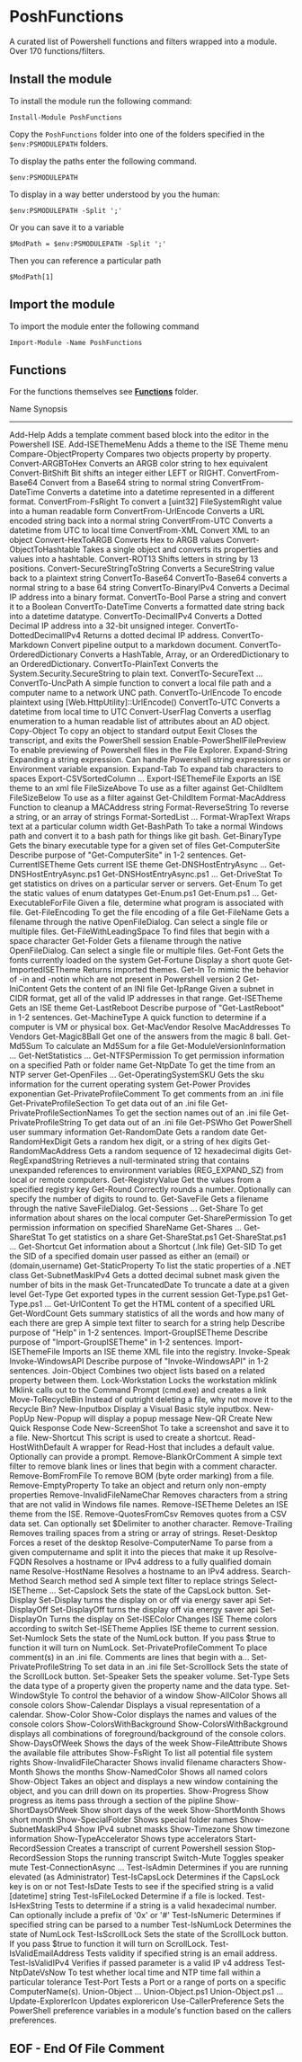 # PoshFunctions

A curated list of Powershell functions and filters wrapped into a module. Over 170 functions/filters.

## Install the module

To install the module run the following command:

    Install-Module PoshFunctions

Copy the `PoshFunctions` folder into one of the folders specified in the `$env:PSMODULEPATH` folders.

To display the paths enter the following command.

    $env:PSMODULEPATH

To display in a way better understood by you the human:

    $env:PSMODULEPATH -Split ';'

Or you can save it to a variable

    $ModPath = $env:PSMODULEPATH -Split ';'

Then you can reference a particular path

    $ModPath[1]


## Import the module

To import the module enter the following command

    Import-Module -Name PoshFunctions

## Functions

For the functions themselves see [**Functions**](Functions) folder.


Name                           Synopsis
----                           --------
Add-Help                       Adds a template comment based block into the editor in the Powershell ISE.
Add-ISEThemeMenu               Adds a theme to the ISE Theme menu
Compare-ObjectProperty         Compares two objects property by property.
Convert-ARGBToHex              Converts an ARGB color string to hex equivalent
Convert-BitShift               Bit shifts an integer either LEFT or RIGHT.
ConvertFrom-Base64             Convert from a Base64 string to normal string
ConvertFrom-DateTime           Converts a datetime into a datetime represented in a different format.
ConvertFrom-FsRight            To convert a [uint32] FileSystemRight value into a human readable form
ConvertFrom-UrlEncode          Converts a URL encoded string back into a normal string
ConvertFrom-UTC                Converts a datetime from UTC to local time
ConvertFrom-XML                Convert XML to an object
Convert-HexToARGB              Converts Hex to ARGB values
Convert-ObjectToHashtable      Takes a single object and converts its properties and values into a hashtable.
Convert-ROT13                  Shifts letters in string by 13 positions.
Convert-SecureStringToString   Converts a SecureString value back to a plaintext string
ConvertTo-Base64               ConvertTo-Base64 converts a normal string to a base 64 string
ConvertTo-BinaryIPv4           Converts a Decimal IP address into a binary format.
ConvertTo-Bool                 Parse a string and convert it to a Boolean
ConvertTo-DateTime             Converts a formatted date string back into a datetime datatype.
ConvertTo-DecimalIPv4          Converts a Dotted Decimal IP address into a 32-bit unsigned integer.
ConvertTo-DottedDecimalIPv4    Returns a dotted decimal IP address.
ConvertTo-Markdown             Convert pipeline output to a markdown document.
ConvertTo-OrderedDictionary    Converts a HashTable, Array, or an OrderedDictionary to an OrderedDictionary.
ConvertTo-PlainText            Converts the System.Security.SecureString to plain text.
ConvertTo-SecureText           ...
ConvertTo-UncPath              A simple function to convert a local file path and a computer name to a network UNC path.
ConvertTo-UrlEncode            To encode plaintext using [Web.HttpUtility]::UrlEncode()
ConvertTo-UTC                  Converts a datetime from local time to UTC
Convert-UserFlag               Converts a userflag enumeration to a human readable list of attributes about an AD object.
Copy-Object                    To copy an object to standard output
Eexit                          Closes the transcript, and exits the PowerShell session
Enable-PowerShellFilePreview   To enable previewing of Powershell files in the File Explorer.
Expand-String                  Expanding a string expression. Can handle Powershell string expressions or Environment variable expansion.
Expand-Tab                     To expand tab characters to spaces
Export-CSVSortedColumn         ...
Export-ISEThemeFile            Exports an ISE theme to an xml file
FileSizeAbove                  To use as a filter against Get-ChildItem
FileSizeBelow                  To use as a filter against Get-ChildItem
Format-MacAddress              Function to cleanup a MACAddress string
Format-ReverseString           To reverse a string, or an array of strings
Format-SortedList              ...
Format-WrapText                Wraps text at a particular column width
Get-BashPath                   To take a normal Windows path and convert it to a bash path for things like git bash.
Get-BinaryType                 Gets the binary executable type for a given set of files
Get-ComputerSite               Describe purpose of "Get-ComputerSite" in 1-2 sentences.
Get-CurrentISETheme            Gets current ISE theme
Get-DNSHostEntryAsync          ...
Get-DNSHostEntryAsync.ps1      Get-DNSHostEntryAsync.ps1 ...
Get-DriveStat                  To get statistics on drives on a particular server or servers.
Get-Enum                       To get the static values of enum datatypes
Get-Enum.ps1                   Get-Enum.ps1 ...
Get-ExecutableForFile          Given a file, determine what program is associated with file.
Get-FileEncoding               To get the file encoding of a file
Get-FileName                   Gets a filename through the native OpenFileDialog. Can select a single file or multiple files.
Get-FileWithLeadingSpace       To find files that begin with a space character
Get-Folder                     Gets a filename through the native OpenFileDialog. Can select a single file or multiple files.
Get-Font                       Gets the fonts currently loaded on the system
Get-Fortune                    Display a short quote
Get-ImportedISETheme           Returns imported themes.
Get-In                         To mimic the behavior of -in and -notin which are not present in Powershell version 2
Get-IniContent                 Gets the content of an INI file
Get-IpRange                    Given a subnet in CIDR format, get all of the valid IP addresses in that range.
Get-ISETheme                   Gets an ISE theme
Get-LastReboot                 Describe purpose of "Get-LastReboot" in 1-2 sentences.
Get-MachineType                A quick function to determine if a computer is VM or physical box.
Get-MacVendor                  Resolve MacAddresses To Vendors
Get-Magic8Ball                 Get one of the answers from the magic 8 ball.
Get-Md5Sum                     To calculate an Md5Sum for a file
Get-ModuleVersionInformation   ...
Get-NetStatistics              ...
Get-NTFSPermission             To get permission information on a specified Path or folder name
Get-NtpDate                    To get the time from an NTP server
Get-OpenFiles                  ...
Get-OperatingSystemSKU         Gets the sku information for the current operating system
Get-Power                      Provides exponentian
Get-PrivateProfileComment      To get comments from an .ini file
Get-PrivateProfileSection      To get data out of an .ini file
Get-PrivateProfileSectionNames To get the section names out of an .ini file
Get-PrivateProfileString       To get data out of an .ini file
Get-PSWho                      Get PowerShell user summary information
Get-RandomDate                 Gets a random date
Get-RandomHexDigit             Gets a random hex digit, or a string of hex digits
Get-RandomMacAddress           Gets a random sequence of 12 hexadecimal digits
Get-RegExpandString            Retrieves a null-terminated string that contains unexpanded references to environment variables (REG_EXPAND_SZ) from local or remote computers.
Get-RegistryValue              Get the values from a specified registry key
Get-Round                      Correctly rounds a number. Optionally can specify the number of digits to round to.
Get-SaveFile                   Gets a filename through the native SaveFileDialog.
Get-Sessions                   ...
Get-Share                      To get information about shares on the local computer
Get-SharePermission            To get permission information on specified ShareName
Get-Shares                     ...
Get-ShareStat                  To get statistics on a share
Get-ShareStat.ps1              Get-ShareStat.ps1 ...
Get-Shortcut                   Get information about a Shortcut (.lnk file)
Get-SID                        To get the SID of a specified domain user passed as either an (email) or (domain,username)
Get-StaticProperty             To list the static properties of a .NET class
Get-SubnetMaskIPv4             Gets a dotted decimal subnet mask given the number of bits in the mask
Get-TruncatedDate              To truncate a date at a given level
Get-Type                       Get exported types in the current session
Get-Type.ps1                   Get-Type.ps1 ...
Get-UrlContent                 To get the HTML content of a specified URL
Get-WordCount                  Gets summary statistics of all the words and how many of each there are
grep                           A simple text filter to search for a string
help                           Describe purpose of "Help" in 1-2 sentences.
Import-GroupISETheme           Describe purpose of "Import-GroupISETheme" in 1-2 sentences.
Import-ISEThemeFile            Imports an ISE theme XML file into the registry.
Invoke-Speak
Invoke-WindowsAPI              Describe purpose of "Invoke-WindowsAPI" in 1-2 sentences.
Join-Object                    Combines two object lists based on a related property between them.
Lock-Workstation               Locks the workstation
mklink                         Mklink calls out to the Command Prompt (cmd.exe) and creates a link
Move-ToRecycleBin              Instead of outright deleting a file, why not move it to the Recycle Bin?
New-Inputbox                   Display a Visual Basic style inputbox.
New-PopUp                      New-Popup will display a popup message
New-QR                         Create New Quick Response Code
New-ScreenShot                 To take a screenshot and save it to a file.
New-Shortcut                   This script is used to create a  shortcut.
Read-HostWithDefault           A wrapper for Read-Host that includes a default value. Optionally can provide a prompt.
Remove-BlankOrComment          A simple text filter to remove blank lines or lines that begin with a comment character.
Remove-BomFromFile             To remove BOM (byte order marking) from a file.
Remove-EmptyProperty           To take an object and return only non-empty properties
Remove-InvalidFileNameChar     Removes characters from a string that are not valid in Windows file names.
Remove-ISETheme                Deletes an ISE theme from the ISE.
Remove-QuotesFromCsv           Removes quotes from a CSV data set. Can optionally set $Delimiter to another character.
Remove-Trailing                Removes trailing spaces from a string or array of strings.
Reset-Desktop                  Forces a reset of the desktop
Resolve-ComputerName           To parse from a given computername and split it into the pieces that make it up
Resolve-FQDN                   Resolves a hostname or IPv4 address to a fully qualified domain name
Resolve-HostName               Resolves a hostname to an IPv4 address.
Search-Method                  Search method
sed                            A simple text filter to replace strings
Select-ISETheme                ...
Set-Capslock                   Sets the state of the CapsLock button.
Set-Display                    Set-Display turns the display on or off via energy saver api
Set-DisplayOff                 Set-DisplayOff turns the display off via energy saver api
Set-DisplayOn                  Turns the display on
Set-ISEColor                   Changes ISE Theme colors according to switch
Set-ISETheme                   Applies ISE theme to current session.
Set-Numlock                    Sets the state of the NumLock button. If you pass $true to function it will turn on NumLock.
Set-PrivateProfileComment      To place comment(s) in an .ini file. Comments are lines that begin with a...
Set-PrivateProfileString       To set data in an .ini file
Set-Scrolllock                 Sets the state of the ScrollLock button.
Set-Speaker                    Sets the speaker volume.
Set-Type                       Sets the data type of a property given the property name and the data type.
Set-WindowStyle                To control the behavior of a window
Show-AllColor                  Shows all console colors
Show-Calendar                  Displays a visual representation of a calendar.
Show-Color                     Show-Color displays the names and values of the console colors
Show-ColorsWithBackground      Show-ColorsWithBackground displays all combinations of foreground/background of the console colors.
Show-DaysOfWeek                Shows the days of the week
Show-FileAttribute             Shows the available file attributes
Show-FsRight                   To list all potential file system rights
Show-InvalidFileCharacter      Shows invalid filename characters
Show-Month                     Shows the months
Show-NamedColor                Shows all named colors
Show-Object                    Takes an object and displays a new window containing the object, and you can drill down on its properties.
Show-Progress                  Show progress as items pass through a section of the pipline
Show-ShortDaysOfWeek           Show short days of the week
Show-ShortMonth                Shows short month
Show-SpecialFolder             Shows special folder names
Show-SubnetMaskIPv4            Show IPv4 subnet masks
Show-Timezone                  Show timezone information
Show-TypeAccelerator           Shows type accelerators
Start-RecordSession            Creates a transcript of current Powershell session
Stop-RecordSession             Stops the running transcript
Switch-Mute                    Toggles speaker mute
Test-ConnectionAsync           ...
Test-IsAdmin                   Determines if you are running elevated (as Administrator)
Test-IsCapsLock                Determines if the CapsLock key is on or not
Test-IsDate                    Tests to see if the specified string is a valid [datetime] string
Test-IsFileLocked              Determine if a file is locked.
Test-IsHexString               Tests to determine if a string is a valid hexadecimal number. Can optionally include a prefix of '0x' or '#'
Test-IsNumeric                 Determines if specified string can be parsed to a number
Test-IsNumLock                 Determines the state of NumLock
Test-IsScrollLock              Sets the state of the ScrollLock button. If you pass $true to function it will turn on ScrollLock.
Test-IsValidEmailAddress       Tests validity if specified string is an email address.
Test-IsValidIPv4               Verifies if passed parameter is a valid IP v4 address
Test-NtpDateVsNow              To test whether local time and NTP time fall within a particular tolerance
Test-Port                      Tests a Port or a range of ports on a specific ComputerName(s).
Union-Object                   ...
Union-Object.ps1               Union-Object.ps1 ...
Update-ExplorerIcon            Updates explorericon
Use-CallerPreference           Sets the PowerShell preference variables in a module's function based on the callers preferences.

## EOF - End Of File Comment
